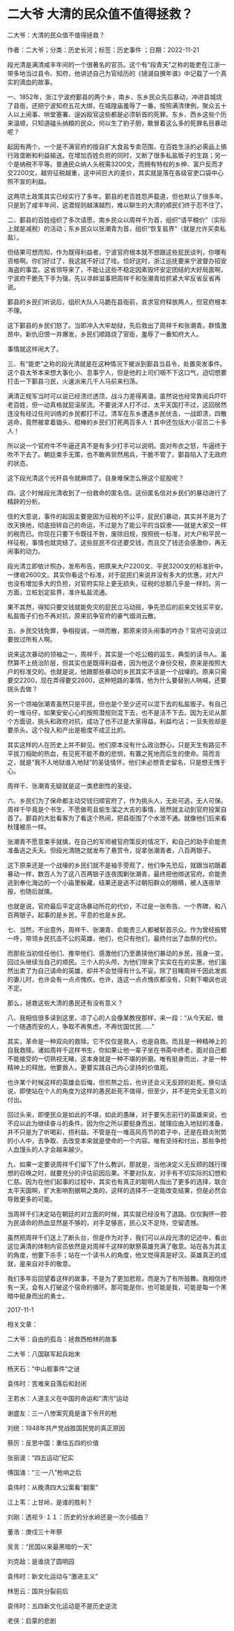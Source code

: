 # 二大爷  大清的民众值不值得拯救？    
    
二大爷：大清的民众值不值得拯救？    
作者：二大爷；分类：历史长河；标签：历史事件 ；日期：2022-11-21    
段光清是满清咸丰年间的一个很著名的官员。这个有“段青天”之称的能吏在江浙一带多地当过县令、知府，他讲述自己为官经历的《镜湖自撰年谱》中记载了一个真实的滴血的故事。    
一、1852年，浙江宁波府鄞县的两个乡，南乡、东乡民众先后暴动，冲进县城烧了县衙，还把宁波知府五花大绑，在城隍庙羞辱了一番。按照满清律例，聚众五十人以上闹事、哄堂塞署、逞凶殴官这些都是必须斩首的死罪。东乡、西乡这些个历来温顺，只知道磕头纳粮的民众，何以生了豹子胆，敢冒着这么多的死罪名目暴动呢？    
起因有两个。一个是不满官府的擅自扩大食盐专卖范围，在百姓生活的必需品上搞行政垄断和利益输送。在增加百姓负担的同时，又断了很多私盐贩子的生路；另一个是纳税不平等。普通民众纳人头税需3200文，而拥有特权的乡绅、富户反而才交2200文，越穷征税越重，这中间巨大的差价，其实就是落在各级官吏口袋中心照不宣的利益。    
这两项土政策其实已经实行了多年，鄞县的老百姓怨声载道，但也默认了很多年。只是到了咸丰年间，这潜规则越演越烈，难以聊生的大清的顺民们终于忍不住了。    
二、鄞县的百姓组织了多次请愿，南乡民众以周祥千为首，组织“请平粮价”（实际上就是减税）的活动；东乡民众以张潮青为首，组织“恢复盐界”（就是允许买卖私盐）。    
但结果可想而知，作为既得利益者，宁波官府根本就不想跟这些屁民谈判，你哪有资格啊。你们好过了，我这就不好过了哇。恰好这时，浙江巡抚要来宁波督办招安海盗的事宜。这省领导来了，不能让这些不稳定因素毁坏安定团结的大好局面啊，宁波府干脆先下手为强，先以寻衅滋事把周祥千和张潮青给抓紧大牢反省反省再说。    
鄞县的乡民们听说后，组织大队人马跪在县衙前，哀求官府释放两人，但官府根本不理。    
这下鄞县的乡民们怒了。当即冲入大牢劫狱，先后救出了周祥千和张潮青。群情激昂中，新仇旧恨一并爆发，乡民们顺路烧了官衙，羞辱了一番知府大人。    
事情就这样闹大了。    
三、有“能吏”之称的段光清就是在这种情况下被派到鄞县当县令，处置突发事件。这个县太爷本来想大事化小、息事宁人，但是他的上司们咽不下这口气，迫切想要打击一下鄞县刁民，火速派来几千人马前来扫荡。    
满清正规军当时可以说已经溃烂透顶，战斗力差得离谱。虽然说也经常靠阅兵吓吓老百姓，但一动真格就屁滚尿流。不要说洋人打不过、太平天国打不过，这回居然连没有经过任何训练的乡民都打不过。清军在东乡遭遇乡民伏击，一战即溃，四散逃命，竟然被拿着锄头、棍棒的乡民们打死两百多人！其中还包括大小官员二十多人！    
所以说一个官府牛不牛逼还真不是有多少打手可以说明。面对布衣之怒，牛逼终于吹不下去了。朝廷束手无策，也不敢再贸然用兵，干脆不管了。鄞县陷入了无政府的状态。    
这下段光清这个光杆县令就麻烦了。自身难保怎么擦这个屁股呢？    
四、这个时候段光清收到了一份救命的匿名信。这份匿名信对乡民们的暴动进行了精辟的分析。    
信的大意说，事件的起因主要是因为征税的不公平，屁民们暴动，其实并不是为了改天换地，彻底扭转自己的命运，不过是为了能公平的当奴隶——就是大家交一样的税而已。你现在只要下令既往不咎，废除旧规，按照统一标准，对大户和平民一样征税，事情也就完结了。这些屁民不仅还要交钱，而且交了钱还会感激你，再无闹事的动力。    
段光清立即依计照办，发布布告，把原来大户2200文、平民3200文的标准折中，一律收2600文。其实你看这个标准，对于屁民们来说并没有多大的优惠，对大户也没有增加多大的负担，对官府实际上更无损失，征税的总额几乎是一样的。另一方面，立桩划定盐界，准许私盐流通。    
果不其然，得知只要交钱就能免灾的屁民立马动摇，争先恐后的前来交钱买平安。私盐贩子们也不再对抗，原来抗争官府的豪气烟消云散。    
五、乡民交钱免罪，争相投诚，一哄而散，那原来领头闹事的咋办？官府可没说过要放过所有人啊。    
说来这次暴动的领袖之一，周祥千，其实是一个吃公粮的监生，典型的读书人。虽然算不上统治阶层，但其实也是既得利益者，因为他这个身份交税，原来是按照大户的标准交的。也就是说，他跟那些暴动的乡民其实不该是一个战壕的。原来只需要交2200，现在弄得要交2600，这种短路的事情，他为什么要替别人呐喊，还要挑头去做？    
另一个领袖张潮青虽然只是平民，但也是个至少还可以混下去的私盐贩子。有自己的一堆马仔，如果安安心心的按照潜规则混下去，也不是活不下去。因为无论从那个方面说，挑头和政府对抗，成功了也不过是大家得益，利益均沾；一旦失败却是要杀头。这个投入和产出是极度不成正比的。    
其实这样的人在历史上并不鲜见。他们原本没有什么政治野心，只是天生有路见不平拔刀相助的热血，有见死不能不救的悲悯，有置之死地而后生的使命。简而言之，就是“我不入地狱谁入地狱”的圣徒情怀。他们未必想青史留名，只是想无愧于心。    
周祥千、张潮青无疑就是这一类悲剧性的圣徒。    
六、乡民们为了保命都主动交钱归顺官府了，作为挑头人，无处可逃，无人可保。周祥千毕竟是个书生，不愿做苟且偷生溜之大吉的事情，居然就主动到官府投案自首了。鄞县的大批看客为了看这个热闹，把县衙围了个水泄不通。就像他们后来看秋瑾被杀一样。    
张潮青不愿意束手就擒，在自己的军师被官府策反的情况下，和自己的助手俞能贵准备逃之夭夭。但段光清随之就发布了悬赏令，捉拿张潮青者，八百两银子。    
这下原来还是一个战壕的乡民们就不是袖手旁观了，他们争先恐后，就跟当初跟着暴动一样，数百人为了这八百两银子连夜围剿张潮青，最终把他绑送官府。俞能贵逃到奉化海边的一个小庙里躲藏，结果还是逃不过朝阳群众的眼睛，被人连夜举报，也随后就擒。    
也就是说，官府最后平定这场暴动所花的代价，不过是一张布告、一个界碑，和八百两银子。起事的是乡民，平息的也是乡民。    
七、当然，不出意外，周祥千、张潮青、俞能贵三人都被斩首示众。作为曾经振臂一呼，带领乡民抗击不公的英雄，他们，也只有他们，最终付出了血祭的代价。    
而那些当初信任他们、推举他们、感激他们乃至裹挟他们暴动的乡民，摇身一变，回过头继续当自己的顺民。三个人的头颅，为他们带来了实实在在的实惠。他们虽然出卖了为自己请命的英雄，却并不会觉得有什么不妥。除了目睹周祥千因此发疯的妻儿时，也许会有一点点愧疚。也许，连这一点点愧疚都没有，只剩下嘲讽也说不定。    
那么，拯救这些大清的愚民还有没有意义？    
八、我相信很多读到这里，凉了心的人会像某教授那样，来一段：“从今天起，做一个随遇而安的人，争取不再焦虑，不再忧国忧民……”    
其实，革命是一种双向的救赎。它不仅仅是救人，也是自救。而且是一种精神上的自我救赎。诸如周祥千这样书生，你如果让他一辈子坐在书斋中终老，面对自己都不能接受的一切熟视无睹，这本身就是一种不堪的折磨。唯有挺身而出，才是一种精神上的释放。他要救人，更要实践自己内心坚持的价值观。    
也许某个时候这样的英雄会后悔，但煎熬之后，也许还会义无反顾的赴死。换句话说，即使站在个人的角度为这样的愚民赴死不值得，但至少，并不是完全无意义的付出。    
回过头来，即便民众是如此的不堪，如此的愚昧，对于要矢志前行的英雄来说，也不应以此为继续奋斗的条件。因为你之所以要挺身而出，就理应由入地狱的准备，并不只是为了听喝彩，捞利益。不管是在一堆高风亮节的君子中，还是在趋炎附势的小人中，去争取、去改变本来就是使命的一个内容。唯有坚持和付出，那些争抢人血馒头的人才会越来越少。    
九、如果一定要说周祥千们留下了什么教训，那就是，当他决定义无反顾的践行理想的召唤之时，就要充分的评估前因后果。不要对队友、对手有不切实际的幻想和仁慈。因为在他们起事的过程中，其实也有真正的聪明人指出了更多的选择，联合太平天国啊，扩大影响割据啊之类的，这样的选择不一定能改变结果，但是必然会导致更多的可能。    
当周祥千们决定站在朝廷的对立面的时候，其实就已经没有了退路。仅仅胸怀一腔为民请命的热血显然是不够的，对手足够恶，民心又不足恃，空留遗憾。    
虽然把周祥千们送上了断头台，但是作为对手，我们可以从段光清的记述中，看出这位满清的体制内官员依然是对周祥千这样的献祭英雄充满了敬意。站在各为其主的角度，他要下杀手；站在一个读书人的角度，他又觉得真是好汉。英雄真正的成就，是来自对手的敬意。    
我们多年后回望着这样的故事，不是为了更加悲观，而是为了有所鼓舞。我相信终有一天，会有人打破这个宿命的循环。那可能是你，也可能是我，可能是每一个黑暗中挺身而出的勇士。    
2017-11-1    
    
相关文章：    
二大爷：自由的孤岛：拯救西柏林的故事    
二大爷：八国联军起兵始末    
杨天石：“中山舰事件”之谜    
袁伟时：苦难来自落后和封闭    
王若水：人道主义在中国的命运和“清污”运动    
谢盛友：三一八惨案究竟是谁下令开的枪    
刘统：1948年共产党战胜国民党的真正原因    
蔡厉：反思中国：重估五四的价值    
张丽波：“四五运动”纪实    
傅国涌：“三·一八”枪响之后    
袁伟时：从晚清四大公案看“翻案”    
江上苇：上甘岭，是谁的胜利？    
刘刚：透视９·１１：历史的分水岭还是一次小插曲？    
董浩：庚戍三十年祭    
吴言：“民国以来最黑暗的一天”    
刘克敌：是谁烧了圆明园    
袁伟时：新文化运动与“激进主义”    
林思云：国共分裂前后    
袁伟时：五四新文化运动是不是历史逆流    
老侠：启蒙的悲剧